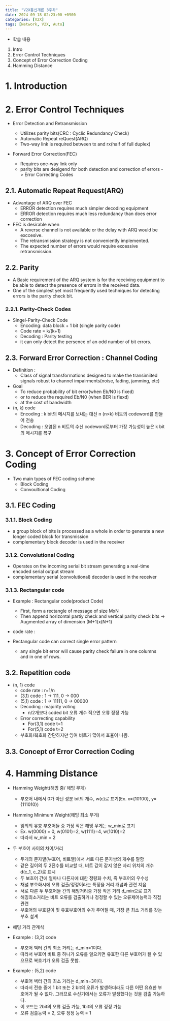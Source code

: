 ```yaml
---
title: "V2X통신개론 3주차"
date: 2024-09-18 02:23:00 +0900
categories: [V2X]
tags: [Network, V2X, Auto]
---
```


- 학습 내용

1. Intro
2. Error Control Techniques
3. Concept of Error Correction Coding
4. Hamming Distance

# 1. Introduction

# 2. Error Control Techniques
- Error Detection and Retransmission
    - Utilizes parity bits(CRC : Cyclic Redundancy Check)
    - Automatic Repeat reQuest(ARQ)
    - Two-way link is required between tx and rx(half of full duplex)

- Forward Error Correction(FEC)
    - Requires one-way link only
    - parity bits are desigend for both detection and correction of errors -> Error Correcting Codes

## 2.1. Automatic Repeat Request(ARQ)
- Advantage of ARQ over FEC
    - ERROR detection requires much simpler decoding equipment
    - ERROR detection requires much less redundancy than does error correction
- FEC is desirable when
    - A reverse channel is not available or the delay with ARQ would be exccesive.
    - The retransmission strategy is not conveniently implemented.
    - The expected number of errors would require excessive retransmission.

## 2.2. Parity
- A Basic requirement of the ARQ system is for the receiving equipment to be able to detect the presence of errors in the received data.
- One of the simplest yet most frequently used techniques for detecting errors is the parity check bit.

### 2.2.1. Parity-Check Codes
- Singel-Parity-Check Code
    - Encoding: data block + 1 bit (single parity code)
    - Code rate = k/(k+1)
    - Decoding : Parity testing
    - it can only detect the persence of an odd number of bit errors.

## 2.3. Forward Error Correction : Channel Coding
- Definition :
    - Class of signal transformations designed to make the transimiited signals robust to channel impairments(noise, fading, jamming, etc)
- Goal
    - To reduce probability of bit error(when Eb/N0 is fixed)
    - or to reduce the required Eb/N0 (when BER is fiexd)
    - at the cost of bandwidth
- (n, k) code
    - Encoding : k bit의 메시지를 보내는 대신 n (n>k) 비트의 codeword를 만들어 전송
    - Decoding : 오염된 n 비트의 수신 codeword로부터 가장 가능성이 높은 k bit의 메시지를 복구

# 3. Concept of Error Correction Coding
- Two main types of FEC coding scheme
    - Block Coding
    - Convoultional Coding

## 3.1. FEC Coding
### 3.1.1. Block Coding
- a group block of bits is processed as a whole in order to generate a new longer coded block for transmission
- complementary block decoder is used in the receiver

### 3.1.2. Convolutional Coding
- Operates on the incoming serial bit stream generating a real-time encoded serial output stream
- complementary serial (convolutional) decoder is used in the receiver

### 3.1.3. Rectangular code
- Example : Rectangular code(product Code)
     - First, form a rectangle of message of size MxN
     - Then append horizontal partiy check and vertical parity check bits -> Augmented array of dimension (M+1)x(N+1)

- code rate :

- Rectangular code can correct single error pattern
    - any single bit error will cause parity check failure in one columns and in one of rows.

## 3.2. Repetition code
- (n, 1) code
    - code rate : r=1/n
    - (3,1) code : 1 -> 111, 0 -> 000
    - (5,1) code : 1 -> 11111, 0 -> 00000
    - Decoding : majority voting
        - n/2개보다 coded bit 오류 개수 적으면 오류 정정 가능
    - Error correcting capability
        - For(3,1) code t=1
        - For(5,1) code t=2
    - 부호화/복호화 간단하지만 잉여 비트가 많아서 효율이 나쁨.

## 3.3. Concept of Error Correction Coding

# 4. Hamming Distance
- Hamming Weight(해밍 중/ 해밍 무게)
    - 부호어 내에서 0가 아닌 성분 bit의 개수, w(c)로 표기(Ex. x={10100}, y={111010})

- Hamming Minimum Weight(해밍 최소 무게)
    - 임의의 유효 부호어들 중 가장 작은 해밍 무게는 w_min로 표기
    - Ex. w(0000) = 0, w(0101)=2, w(1111)=4, w(1010)=2
    - 따라서 w_min = 2

- 두 부호어 사이의 차이/거리
    - 두개의 문자열(부호어, 비트열)에서 서로 다른 문자쌍의 개수를 말함
    - 같은 길이의 두 2진수를 비교할 때, 비트 값이 같지 않은 자리 위치의 개수 d(c_1, c_2)로 표시
    - 두 보호어 간에 얼마나 다른지에 대한 정량화 수치, 즉 부호어의 우수성
    - 채널 부호화시에 오류 검출/정정이라는 특징을 거리 개념과 관련 지음
    - 서로 다른 두 부호어들 간의 해밍거리중 가장 작은 거리 d_min으로 표기
    - 해밍최소거리는 비트 오류를 검출하거나 정정할 수 있는 오류제어능력과 직접관련
    - 부호어의 부호길이 및 유효부호어의 수가 주어질 때, 가장 큰 최소 거리를 갖는 부호 설계

- 해밍 거리 관계식

- Example : (3,2) code
    - 부호어 벡터 간의 최소 거리는 d_min=1이다.
    - 따라서 부호어 비트 중 하나가 오류를 일으키면 유효한 다른 부호어가 될 수 있으므로 복호기가 오류 검출 못함.

- Example : (5,2) code
    - 부호어 벡터 간의 최소 거리는 d_min=3이다.
    - 따라서 전송 중에 1 bit 또는 2 bit의 오류가 발생하더라도 다른 어떤 유효한 부호어가 될 수 없다. 그러므로 수신기에서는 오류가 발생했다는 것을 검출 가능하다.
    - 이 코드는 2bit의 오류 검출 가능, 1bit의 오류 정정 가능
    - 오류 검출능력 = 2, 오류 정정 능력 = 1

